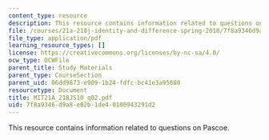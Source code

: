 ```yaml
---
content_type: resource
description: This resource contains information related to questions on Pascoe.
file: /courses/21a-218j-identity-and-difference-spring-2010/7f8a9346d9a8e02b1de40100943291d2_MIT21A_218JS10_q02.pdf
file_type: application/pdf
learning_resource_types: []
license: https://creativecommons.org/licenses/by-nc-sa/4.0/
ocw_type: OCWFile
parent_title: Study Materials
parent_type: CourseSection
parent_uid: 06dd9873-e909-1b24-fdfc-bc41e3a95680
resourcetype: Document
title: MIT21A_218JS10_q02.pdf
uid: 7f8a9346-d9a8-e02b-1de4-0100943291d2
---
```

This resource contains information related to questions on Pascoe.